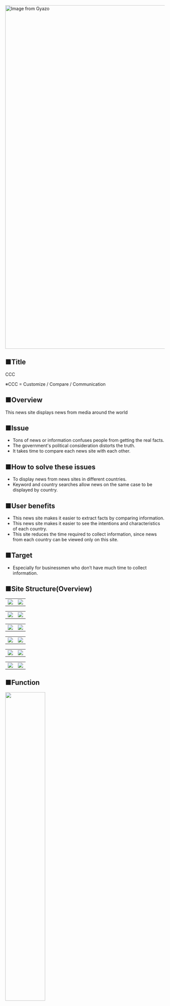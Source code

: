 
<img src="https://i.gyazo.com/7e11f5c51083890f3f47d8615ec1908d.png" alt="Image from Gyazo" width="1086"/>

## ■Title

CCC

※CCC = Customize / Compare / Communication

## ■Overview

This news site displays news from media around the world

## ■Issue

- Tons of news or information confuses people from getting the real facts.
- The government's political consideration distorts the truth.
- It takes time to compare each news site with each other.

## ■How to solve these issues

- To display news from news sites in different countries.
- Keyword and country searches allow news on the same case to be displayed by country.

## ■User benefits

- This news site makes it easier to extract facts by comparing information.
- This news site makes it easier to see the intentions and characteristics of each country.
- This site reduces the time required to collect information, since news from each country can be viewed only on this site.

## ■Target

- Especially for businessmen who don’t have much time to collect information.

## ■Site Structure(Overview)
| |  |  
| :---: | :---: |
| <img src="https://i.gyazo.com/7a6f8e77b78a9197e6264329dfcce55e.png">  | <img src="https://i.gyazo.com/ae83d603f141da3fcf2e302ec19dbf38.png"> | 

| |  |  
| :---: | :---: |
| <img src="https://i.gyazo.com/514b00ccb8ef1242a58dfc60aaa7203f.png">  | <img src="https://i.gyazo.com/923fed607e854ee341402cb95b735dac.jpg"> | 

| |  |  
| :---: | :---: |
| <img src="https://i.gyazo.com/28fda42a9d94e9772bb968673a1164f1.png">  | <img src="https://i.gyazo.com/9b9a4e5ec6e7d97d32f85823463755d5.png"> | 

| |  |  
| :---: | :---: |
| <img src="https://i.gyazo.com/204df6dfed4e9bdabe376547e6530402.png">  | <img src="https://i.gyazo.com/f04dd6a0b9328d6b508e2c409b44f02e.png"> | 

| |  |  
| :---: | :---: |
| <img src="https://i.gyazo.com/e09dfff0c8b072409fb066d9beb43c03.png">  | <img src="https://i.gyazo.com/0ce5595b8dcace59148d6b38eaf52df4.png"> | 

| |  |  
| :---: | :---: |
| <img src="https://i.gyazo.com/b47f128c9e8d03c309abd9f56d8f1f2d.png">  | <img src="https://i.gyazo.com/99ae22de0ede45f2f993063df6e7df3d.png"> | 

## ■Function
<img src="https://i.gyazo.com/aa0ef15c18aa6252e5b42e8d40aeccb9.png" width=50%>

## ■Features
<img src="https://i.gyazo.com/696055c35c82b12a9d203a7d95b956ed.png" width=50%>

## ■How to proceed this project
<table>
  <tr>
    <th>No.</th>
    <th>Item</th>
    <th>Tool</th>
  </tr>
  <tr>
    <td>1</td>
    <td><a href="https://docs.google.com/document/d/1-7E0wb2ygGqYQI_WGOw-aFYexyTBZEFr/edit#heading=h.gjdgxs">Requirement definition document</a></td>
    <td>Google document</td>
  </tr>
  <tr>
    <td>2</td>
    <td><a href="https://docs.google.com/spreadsheets/d/1l-OIbYxRKnTF3TklN7oQB-FJdFRAyg3O/edit#gid=772778396">Project timeline</a></td>
    <td>Google spread sheet</td>
  </tr>
  <tr>
    <td>3</td>
    <td><a href="https://docs.google.com/spreadsheets/d/1-F6f2TumS74V91A9cT0pwxD-k4Nz382L/edit#gid=2106806343">DB design / URL design</a></td>
    <td>Google spread sheet</td>
  </tr>
  <tr>
    <td>4</td>
    <td><a href="https://docs.google.com/presentation/d/1-G7sQM4fU6ebHxHR6zKqS4vRA9kbLrf-/edit#slide=id.p11">Simple UI design</a></td>
    <td>Google slide</td>
  </tr>
  <tr>
    <td>5</td>
    <td><a href="https://www.figma.com/file/NGZnQ8Uumq0tUs75DInClo/CCC?node-id=0%3A1">UI design</a></td>
    <td>Figma</td>
  </tr>
  <tr>
    <td>6</td>
    <td><a href="https://docs.google.com/spreadsheets/d/1-3pKQpNcBUTzKaIYKHpHjmdemOd6-w4u/edit#gid=442711448">Test case list</a></td>
    <td>Google spread sheet</td>
  </tr>
</table>

## ■Test account / URL

◎User account

- Email : test1@test.com
- PW     : password

◎Admin account

- Email : admin@admin.com
- PW     : password

◎URL

[https://whispering-fortress-91546.herokuapp.com/](https://whispering-fortress-91546.herokuapp.com/)
